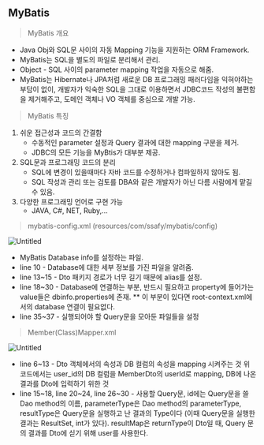 ## MyBatis

> MyBatis 개요

- Java Obj와 SQL문 사이의 자동 Mapping 기능을 지원하는 ORM Framework.
- MyBatis는 SQL을 별도의 파일로 분리해서 관리.
- Object - SQL 사이의 parameter mapping 작업을 자동으로 해줌.
- MyBatis는 Hibernate나 JPA처럼 새로운 DB 프로그래밍 패러다임을 익혀야하는 부담이 없이, 개발자가 익숙한 SQL을 그대로 이용하면서 JDBC코드 작성의 불편함을 제거해주고, 도메인 객체나 VO 객체를 중심으로 개발 가능.

> MyBatis 특징

1. 쉬운 접근성과 코드의 간결함
    - 수동적인 parameter 설정과 Query 결과에 대한 mapping 구문을 제거.
    - JDBC의 모든 기능을 MyBtis가 대부분 제공.
2. SQL문과 프로그래밍 코드의 분리
    - SQL에 변경이 있을때마다 자바 코드를 수정하거나 컴파일하지 않아도 됨.
    - SQL 작성과 관리 또는 검토를 DBA와 같은 개발자가 아닌 다름 사람에게 맡길 수 있음.
3. 다양한 프로그래밍 언어로 구현 가능
    - JAVA, C#, NET, Ruby,…

> mybatis-config.xml (resources/com/ssafy/mybatis/config)

![Untitled](https://prod-files-secure.s3.us-west-2.amazonaws.com/609d46e8-84fd-4b9e-9a41-bd47c7d63d8e/91375e26-0e9d-4ead-abb3-ce6a1a9b597f/Untitled.png)

- MyBatis Database info를 설정하는 파일.
- line 10 - Database에 대한 세부 정보를 가진 파일을 알려줌.
- line 13~15 - Dto 패키지 경로가 너무 길기 때문에 alias를 설정.
- line 18~30 - Database에 연결하는 부분, 반드시 필요하고 property에 들어가는 value들은 dbinfo.properties에 존재. 
** 이 부분이 있다면 root-context.xml에서의 database 연결이 필요없다.
- line 35~37 - 실행되어야 할 Query문을 모아둔 파일들을 설정

> Member(Class)Mapper.xml

![Untitled](https://prod-files-secure.s3.us-west-2.amazonaws.com/609d46e8-84fd-4b9e-9a41-bd47c7d63d8e/a7752ff1-afbe-4539-b540-628e2b883644/Untitled.png)

- line 6~13 - Dto 객체에서의 속성과 DB 컬럼의 속성을 mapping 시켜주는 것
위 코드에서는 user_id의 DB 컬럼을 MemberDto의 userId로 mapping, DB에 나온 결과를 Dto에 입력하기 위한 것
- line 15~18, line 20~24, line 26~30 - 사용할 Query문, id에는 Query문을 쓸 Dao method의 이름, parameterType은 Dao method의 parameterType, resultType은 Query문을 실행하고 난 결과의 Type이다 (이때 Query문을 실행한 결과는 ResultSet, int가 있다). resultMap은 returnType이 Dto일 때, Query 문의 결과를 Dto에 싣기 위해 user를 사용한다.
